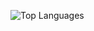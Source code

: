 ![Top Languages](https://github-readme-stats.vercel.app/api/top-langs/?username=goncaloestrelado&layout=compact)
